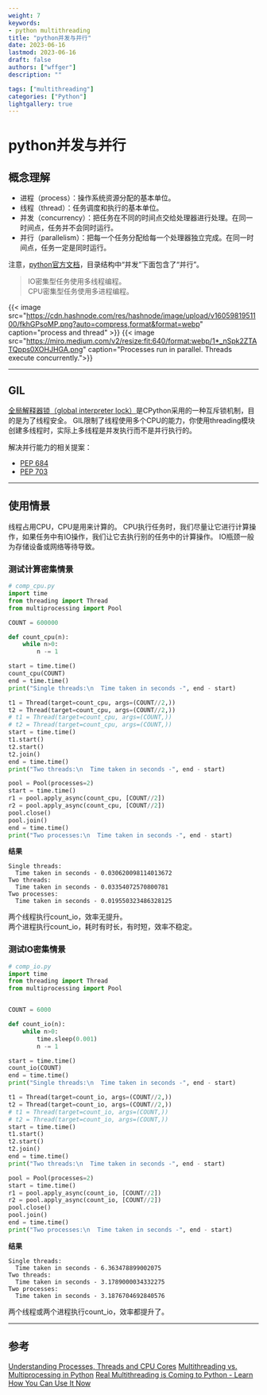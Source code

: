 ```yaml
---
weight: 7
keywords:
- python multithreading
title: "python并发与并行"
date: 2023-06-16
lastmod: 2023-06-16
draft: false
authors: ["wffger"]
description: ""

tags: ["multithreading"]
categories: ["Python"]
lightgallery: true
---
```


<!--more-->
# python并发与并行
## 概念理解
* 进程（process）：操作系统资源分配的基本单位。
* 线程（thread）：任务调度和执行的基本单位。
* 并发（concurrency）：把任务在不同的时间点交给处理器进行处理。在同一时间点，任务并不会同时运行。
* 并行（parallelism）：把每一个任务分配给每一个处理器独立完成。在同一时间点，任务一定是同时运行。

注意，[python官方文档](https://docs.python.org/zh-cn/3.11/library/concurrency.html)，目录结构中“并发”下面包含了“并行”。
> IO密集型任务使用多线程编程。  
> CPU密集型任务使用多进程编程。

{{< image src="https://cdn.hashnode.com/res/hashnode/image/upload/v1605981951100/fkhGPsoMP.png?auto=compress,format&format=webp" caption="process and thread" >}}
{{< image src="https://miro.medium.com/v2/resize:fit:640/format:webp/1*_nSpk2ZTATQpps0XOHJHGA.png" caption="Processes run in parallel. Threads execute concurrently.">}}


---

## GIL
[全局解释器锁（global interpreter lock）](https://docs.python.org/zh-cn/3.11/glossary.html#term-global-interpreter-lock)是CPython采用的一种互斥锁机制，目的是为了线程安全。
GIL限制了线程使用多个CPU的能力，你使用threading模块创建多线程时，实际上多线程是并发执行而不是并行执行的。

解决并行能力的相关提案：
* [PEP 684](https://peps.python.org/pep-0684/)
* [PEP 703](https://peps.python.org/pep-0703/)

---

## 使用情景
线程占用CPU，CPU是用来计算的。
CPU执行任务时，我们尽量让它进行计算操作，如果任务中有IO操作，我们让它去执行别的任务中的计算操作。
IO瓶颈一般为存储设备或网络等待导致。

### 测试计算密集情景
```python
# comp_cpu.py
import time
from threading import Thread
from multiprocessing import Pool

COUNT = 600000

def count_cpu(n):
    while n>0:
        n -= 1

start = time.time()
count_cpu(COUNT)
end = time.time()
print("Single threads:\n  Time taken in seconds -", end - start)

t1 = Thread(target=count_cpu, args=(COUNT//2,))
t2 = Thread(target=count_cpu, args=(COUNT//2,))
# t1 = Thread(target=count_cpu, args=(COUNT,))
# t2 = Thread(target=count_cpu, args=(COUNT,))
start = time.time()
t1.start()
t2.start()
t2.join()
end = time.time()
print("Two threads:\n  Time taken in seconds -", end - start)

pool = Pool(processes=2)
start = time.time()
r1 = pool.apply_async(count_cpu, [COUNT//2])
r2 = pool.apply_async(count_cpu, [COUNT//2])
pool.close()
pool.join()
end = time.time()
print("Two processes:\n  Time taken in seconds -", end - start)

```

**结果**
```
Single threads:
  Time taken in seconds - 0.030620098114013672
Two threads:
  Time taken in seconds - 0.03354072570800781
Two processes:
  Time taken in seconds - 0.019550323486328125
```
两个线程执行count_io，效率无提升。  
两个进程执行count_io，耗时有时长，有时短，效率不稳定。

### 测试IO密集情景
```python
# comp_io.py
import time
from threading import Thread
from multiprocessing import Pool


COUNT = 6000

def count_io(n):
    while n>0:
        time.sleep(0.001)
        n -= 1

start = time.time()
count_io(COUNT)
end = time.time()
print("Single threads:\n  Time taken in seconds -", end - start)

t1 = Thread(target=count_io, args=(COUNT//2,))
t2 = Thread(target=count_io, args=(COUNT//2,))
# t1 = Thread(target=count_io, args=(COUNT,))
# t2 = Thread(target=count_io, args=(COUNT,))
start = time.time()
t1.start()
t2.start()
t2.join()
end = time.time()
print("Two threads:\n  Time taken in seconds -", end - start)

pool = Pool(processes=2)
start = time.time()
r1 = pool.apply_async(count_io, [COUNT//2])
r2 = pool.apply_async(count_io, [COUNT//2])
pool.close()
pool.join()
end = time.time()
print("Two processes:\n  Time taken in seconds -", end - start)

```

**结果**
```
Single threads:
  Time taken in seconds - 6.363478899002075
Two threads:
  Time taken in seconds - 3.1789000034332275
Two processes:
  Time taken in seconds - 3.1876704692840576
```
两个线程或两个进程执行count_io，效率都提升了。


---

## 参考
[Understanding Processes, Threads and CPU Cores](https://kishoreconnect.com/understanding-processes-threads-and-cpu-cores)
[Multithreading vs. Multiprocessing in Python](https://towardsdatascience.com/multithreading-vs-multiprocessing-in-python-3afeb73e105f)
[Real Multithreading is Coming to Python - Learn How You Can Use It Now](https://martinheinz.dev/blog/97)